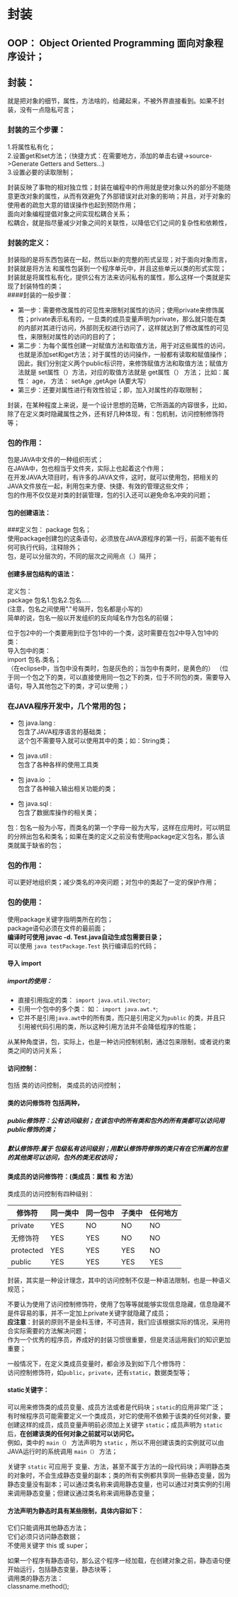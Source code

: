 # 封装
## OOP： Object Oriented Programming 面向对象程序设计；
## 封装：
就是把对象的细节，属性，方法啥的，给藏起来，不被外界直接看到。如果不封装，没有一点隐私可言；
### 封装的三个步骤：
1.将属性私有化；   
2.设置get和set方法；（快捷方式：在需要地方，添加的单击右键->source->Generate    Getters and Setters...)   
3.设置必要的读取限制；


封装反映了事物的相对独立性；封装在编程中的作用就是使对象以外的部分不能随意更改对象的属性，从而有效避免了外部错误对此对象的影响；并且，对于对象的使用者的疏忽大意的错误操作也起到预防作用；   
面向对象编程提倡对象之间实现松耦合关系；   
松耦合，就是指尽量减少对象之间的关联性，以降低它们之间的复杂性和依赖性，   
### 封装的定义：
封装指的是将东西包装在一起，然后以新的完整的形式呈现；对于面向对象而言，封装就是将方法 和属性包装到一个程序单元中，并且这些单元以类的形式实现；   
封装就是将属性私有化，提供公有方法来访问私有的属性，那么这样一个类就是实现了封装特性的类；   
####封装的一般步骤：
- 第一步：需要修改属性的可见性来限制对属性的访问；使用private来修饰属性；private表示私有的，一旦类的成员变量声明为private，那么就只能在类的内部对其进行访问，外部则无权进行访问了，这样就达到了修改属性的可见性，来限制对属性的访问的目的了；
- 第二步：为每个属性创建一对赋值方法和取值方法，用于对这些属性的访问，也就是添加set和get方法；对于属性的访问操作，一般都有读取和赋值操作；因此，我们分别定义两个public标识符，来修饰赋值方法和取值方法；赋值方法就是 set属性（）方法，对应的取值方法就是 get属性（） 方法；
比如：属性： age， 方法： setAge ,getAge (A要大写）
- 第三步：还要对属性进行有效性验证；即，加入对属性的存取限制；

封装，在某种程度上来说，是一个设计思想的范畴，它所涵盖的内容很多，比如，除了在定义类时隐藏属性之外，还有好几种体现，有：包机制，访问控制修饰符等；
### 包的作用：
包是JAVA中文件的一种组织形式；  
在JAVA中，包也相当于文件夹，实际上也起着这个作用；  
在开发JAVA大项目时，有许多的JAVA文件，这时，就可以使用包，把相关的JAVA文件放在一起，利用包来方便、快捷、有效的管理这些文件；   
包的作用不仅仅是对类的封装管理，包的引入还可以避免命名冲突的问题；  
#### 包的创建语法：
###定义包：
package 包名；  
使用package创建包的这条语句，必须放在JAVA源程序的第一行，前面不能有任何可执行代码，注释除外；   
包，是可以分层次的，不同的层次之间用点（.）隔开；  
#### 创建多层包结构的语法：
定义包：   
package 包名1.包名2.包名.....   
(注意，包名之间使用"."号隔开，包名都是小写的）   
简单的说，包名一般以开发组织的反向域名作为包名的前缀；

位于包2中的一个类要用到位于包1中的一个类，这时需要在包2中导入包1中的类：   
导入包中的类：    
import 包名.类名；    
（在eclipse中，当包中没有类时，包是灰色的；当包中有类时，是黄色的）
（位于同一个包之下的类，可以直接使用同一包之下的类，位于不同包的类，需要导入语句，导入其他包之下的类，才可以使用；）    

### 在JAVA程序开发中，几个常用的包；
- 包  java.lang :    
包含了JAVA程序语言的基础类；  
这个包不需要导入就可以使用其中的类；如：String类；
  
- 包 java.util  :  
包含了各种各样的使用工具类

- 包  java.io ：  
包含了各种输入输出相关功能的类；

- 包 java.sql :  
包含了数据库操作的相关类；

包：包名一般为小写，而类名的第一个字母一般为大写，这样在应用时，可以明显的分辨出包名和类名；如果在类的定义之前没有使用package定义包名，那么该类就属于缺省的包；  

### 包的作用：  
可以更好地组织类；减少类名的冲突问题；对包中的类起了一定的保护作用；

### 包的使用：
使用package关键字指明类所在的包；  
package语句必须在文件的最前面；  
**编译时可使用  javac  -d. Test.java自动生成包需要目录；**  
可以使用  `java testPackage.Test` 执行编译后的代码；  
#### 导入  import
##### import的使用：
- 直接引用指定的类：  `import java.util.Vector`;
- 引用一个包中的多个类： 如：  `import java.awt.*`;
- 它并不是引用`java.awt`中的所有类，而只是引用定义为`public` 的类，并且只引用被代码引用的类，所以这种引用方法并不会降低程序的性能；

从某种角度讲，包，实际上，也是一种访问控制机制，通过包来限制，或者说约束类之间的访问关系；  

#### 访问控制：
包括 类的访问控制， 类成员的访问控制；

#### 类的访问修饰符 包括两种，
##### public修饰符：公有访问级别；在该包中的所有类和包外的所有类都可以访问用public修饰的类；  
##### 默认修饰符:属于  包级私有访问级别；用默认修饰符修饰的类只有在它所属的包里的其他类可以访问，包外的类无权访问；  

#### 类成员的访问修饰符：(类成员：属性 和 方法）
类成员的访问控制有四种级别：    

|修饰符 |     同一类中 |     同一包中 |    子类中|       任何地方|
|---|---|---|---|--|
|private|        YES|          NO|          NO|            NO |
|无修饰符 |       YES |        YES|          NO|            NO |
|protected|      YES  |        YES|         YES|           NO|
|public |        YES |         YES |        YES|           YES|

封装，其实是一种设计理念，其中的访问控制不仅是一种语法限制，也是一种语义规范；  

不要认为使用了访问控制修饰符，使用了包等等就能够实现信息隐藏，信息隐藏不是件容易的事，并不一定加上private关键字就隐藏了成员；   
**应注意**：封装的原则不是金科玉律，不可违背，我们应该根据实际的情况，采用符合实际需要的方法解决问题；  
作为一个优秀的程序员，养成好的封装习惯很重要，但是灵活运用我们的知识更加重要；   

一般情况下，在定义类成员变量时，都会涉及到如下几个修饰符：     
访问控制修饰符，如`public`，`private`，还有`static`，数据类型等；  

#### static关键字：
可以用来修饰类的成员变量、成员方法或者是代码块；`static`的应用非常广泛；        
有时候程序员可能需要定义一个类成员，对它的使用不依赖于该类的任何对象，要创建这样的成员，成员变量声明前必须加上关键字 `static`；成员声明为 `static` 后，**在创建该类的任何对象之前就可以访问它。**   
例如，类中的 `main（）` 方法声明为 `static` ，所以不用创建该类的实例就可以由JAVA运行时的系统调用 `main（）` 方法；  

关键字 `static` 可应用于 变量、方法，甚至不属于方法的一段代码块；声明静态类的对象时，不会生成静态变量的副本；类的所有实例都共享同一些静态变量，因为静态变量没有副本；可以通过类名称来调用静态变量，也可以通过对类实例的引用来调用静态变量；但建议通过类名称来调用静态变量；   

#### 方法声明为静态时具有某些限制，具体内容如下：
它们只能调用其他静态方法；  
它们必须只访问静态数据；  
不使用关键字 this 或 super；   

如果一个程序有静态语句，那么这个程序一经加载，在创建对象之前，静态语句便开始运行，包括静态变量，静态块等；  
调用类的静态方法：   
classname.method();  



